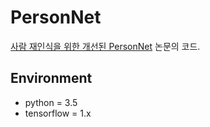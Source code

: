 # PersonNet

[사람 재인식을 위한 개선된 PersonNet](https://www.kci.go.kr/kciportal/ci/sereArticleSearch/ciSereArtiView.kci?sereArticleSearchBean.artiId=ART002546031) 논문의 코드.

## Environment
* python = 3.5   
* tensorflow = 1.x
